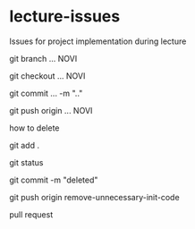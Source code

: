 # lecture-issues
Issues for project implementation during lecture 

git branch ... NOVI

git checkout ... NOVI

git commit ... -m ".."

git push origin ... NOVI 


how to delete

git add .

git status

git commit -m "deleted"

git push origin remove-unnecessary-init-code



pull request
